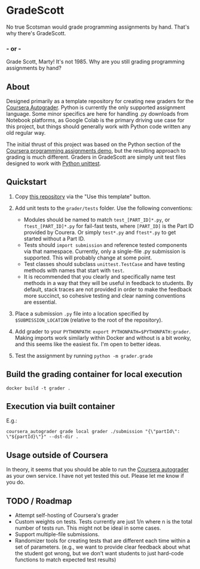 # GradeScott

No true Scotsman would grade programming assignments by hand. That's why there's GradeScott.

### - or -

Grade Scott, Marty! It's not 1985. Why are you still grading programming assignments by hand?


## About

Designed primarily as a template repository for creating new graders for the
[Coursera Autograder](https://github.com/coursera/coursera_autograder). Python is
currently the only supported assignment language. Some minor specifics are here for
handling .py downloads from Notebook platforms, as Google Colab is the primary driving
use case for this project, but things should generally work with Python code written
any old regular way.


The initial thrust of this project was based on the Python section of the
[Coursera programming assignments demo](https://github.com/coursera/programming-assignments-demo),
but the resulting approach to grading is much different. Graders in GradeScott are
simply unit test files designed to work with [Python unittest](https://docs.python.org/3/library/unittest.html).


## Quickstart

 1. Copy [this repository](https://github.com/scott2b/GradeScott) via the "Use this template" button.

 2. Add unit tests to the `grader/tests` folder. Use the following conventions:
    - Modules should be named to match `test_[PART_ID]*.py`, or `ftest_[PART_ID]*.py`
      for fail-fast tests, where `[PART_ID]` is the Part ID provided by Courera. Or
      simply `test*.py` and `ftest*.py` to get started without a Part ID.
    - Tests should `import submission` and reference tested components via that
      namespace. Currently, only a single-file .py submission is supported. This will
      probably change at some point.
    - Test classes should subclass `unittest.TestCase` and have testing methods
      with names that start with `test`.
    - It is recommended that you clearly and specifically name test methods in a way
      that they will be useful in feedback to students. By default, stack traces are
      not provided in order to make the feedback more succinct, so cohesive testing
      and clear naming conventions are essential.

 3. Place a submission `.py` file into a location specified by `$SUBMISSION_LOCATION`
    (relative to the root of the repository).

 4. Add grader to your `PYTHONPATH`: `export PYTHONPATH=$PYTHONPATH:grader`. Making
    imports work similarly within Docker and without is a bit wonky, and this seems
    like the easiest fix. I'm open to better ideas.

 4. Test the assignment by running `python -m grader.grade`


## Build the grading container for local execution

```
docker build -t grader .
```


## Execution via built container

E.g.:

```
coursera_autograder grade local grader ./submission "{\"partId\": \"${partId}\"}" --dst-dir .
```


## Usage outside of Coursera

In theory, it seems that you should be able to run the [Coursera autograder](https://github.com/coursera/coursera_autograder)
as your own service. I have not yet tested this out. Please let me know if you do.


## TODO / Roadmap

 - Attempt self-hosting of Coursera's grader
 - Custom weights on tests. Tests currently are just 1/n where n is the total number
   of tests run. This might not be ideal in some cases.
 - Support multiple-file submissions.
 - Randomizer tools for creating tests that are different each time within a set of parameters.
   (e.g., we want to provide clear feedback about what the student got wrong, but we
   don't want students to just hard-code functions to match expected test results)

